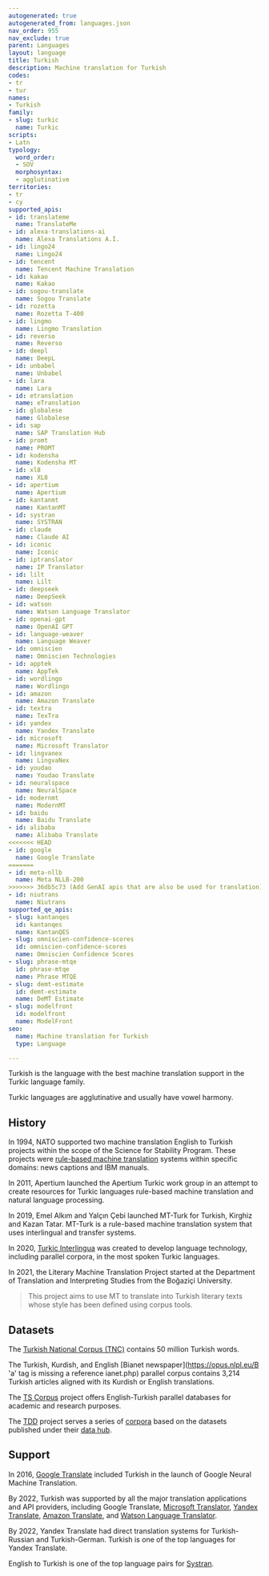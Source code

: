 ```yaml
---
autogenerated: true
autogenerated_from: languages.json
nav_order: 955
nav_exclude: true
parent: Languages
layout: language
title: Turkish
description: Machine translation for Turkish
codes:
- tr
- tur
names:
- Turkish
family:
- slug: turkic
  name: Turkic
scripts:
- Latn
typology:
  word_order:
  - SOV
  morphosyntax:
  - agglutinative
territories:
- tr
- cy
supported_apis:
- id: translateme
  name: TranslateMe
- id: alexa-translations-ai
  name: Alexa Translations A.I.
- id: lingo24
  name: Lingo24
- id: tencent
  name: Tencent Machine Translation
- id: kakao
  name: Kakao
- id: sogou-translate
  name: Sogou Translate
- id: rozetta
  name: Rozetta T-400
- id: lingmo
  name: Lingmo Translation
- id: reverso
  name: Reverso
- id: deepl
  name: DeepL
- id: unbabel
  name: Unbabel
- id: lara
  name: Lara
- id: etranslation
  name: eTranslation
- id: globalese
  name: Globalese
- id: sap
  name: SAP Translation Hub
- id: promt
  name: PROMT
- id: kodensha
  name: Kodensha MT
- id: xl8
  name: XL8
- id: apertium
  name: Apertium
- id: kantanmt
  name: KantanMT
- id: systran
  name: SYSTRAN
- id: claude
  name: Claude AI
- id: iconic
  name: Iconic
- id: iptranslator
  name: IP Translator
- id: lilt
  name: Lilt
- id: deepseek
  name: DeepSeek
- id: watson
  name: Watson Language Translator
- id: openai-gpt
  name: OpenAI GPT
- id: language-weaver
  name: Language Weaver
- id: omniscien
  name: Omniscien Technologies
- id: apptek
  name: AppTek
- id: wordlingo
  name: Wordlingo
- id: amazon
  name: Amazon Translate
- id: textra
  name: TexTra
- id: yandex
  name: Yandex Translate
- id: microsoft
  name: Microsoft Translator
- id: lingvanex
  name: LingvaNex
- id: youdao
  name: Youdao Translate
- id: neuralspace
  name: NeuralSpace
- id: modernmt
  name: ModernMT
- id: baidu
  name: Baidu Translate
- id: alibaba
  name: Alibaba Translate
<<<<<<< HEAD
- id: google
  name: Google Translate
=======
- id: meta-nllb
  name: Meta NLLB-200
>>>>>>> 36db5c73 (Add GenAI apis that are also be used for translation)
- id: niutrans
  name: Niutrans
supported_qe_apis:
- slug: kantanqes
  id: kantanqes
  name: KantanQES
- slug: omniscien-confidence-scores
  id: omniscien-confidence-scores
  name: Omniscien Confidence Scores
- slug: phrase-mtqe
  id: phrase-mtqe
  name: Phrase MTQE
- slug: demt-estimate
  id: demt-estimate
  name: DeMT Estimate
- slug: modelfront
  id: modelfront
  name: ModelFront
seo:
  name: Machine translation for Turkish
  type: Language

---
```

Turkish is the language with the best machine translation support in the Turkic language family.  

Turkic languages are agglutinative and usually have vowel harmony.

## History

In 1994, NATO supported two machine translation English to Turkish projects within the scope of the Science for Stability Program.
These projects were [rule-based machine translation](/rule-based-machine-translation) systems within specific domains: news captions and IBM manuals.

In 2011, Apertium launched the Apertium Turkic work group in an attempt to create resources for Turkic languages rule-based machine translation and natural language processing.

In 2019, Emel Alkım and Yalçın Çebi launched MT-Turk for Turkish, Kirghiz and Kazan Tatar.
MT-Turk is a rule-based machine translation system that uses interlingual and transfer systems.

In 2020, [Turkic Interlingua](/communities#til) was created to develop language technology, including parallel corpora, in the most spoken Turkic languages.

In 2021, the Literary Machine Translation Project started at the Department of Translation and Interpreting Studies from the Boğaziçi University.

> This project aims to use MT to translate into Turkish literary texts whose style has been defined using corpus tools.

## Datasets

The [Turkish National Corpus (TNC)](https://www.tnc.org.tr/) contains 50 million Turkish words.

The Turkish, Kurdish, and English [Bianet newspaper](https://opus.nlpl.eu/B  'a' tag is missing a reference
ianet.php) parallel corpus contains 3,214 Turkish articles aligned with its Kurdish or English translations.

The [TS Corpus](https://tscorpus.com/) project offers English-Turkish parallel databases for academic and research purposes.

The [TDD](https://tdd.ai/) project serves a series of [corpora](https://corpus.tdd.ai/) based on the datasets published under their [data hub](https://data.tdd.ai).

## Support

In 2016, [Google Translate](/google) included Turkish in the launch of Google Neural Machine Translation.

By 2022, Turkish was supported by all the major translation applications and API providers, including Google Translate, [Microsoft Translator](/microsoft), [Yandex Translate](/yandex), [Amazon Translate](/amazon), and [Watson Language Translator](/watson).

By 2022, Yandex Translate had direct translation systems for Turkish-Russian and Turkish-German.
Turkish is one of the top languages for Yandex Translate.

English to Turkish is one of the top language pairs for [Systran](/systran).
